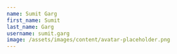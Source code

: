 ```yaml
---
name: Sumit Garg
first_name: Sumit
last_name: Garg
username: sumit.garg
image: /assets/images/content/avatar-placeholder.png
---
```

